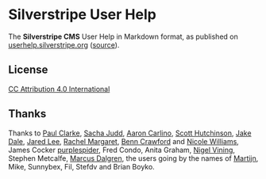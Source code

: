 # Silverstripe User Help

The **Silverstripe CMS** User Help in Markdown format, as published on
[userhelp.silverstripe.org](http://userhelp.silverstripe.org)
([source](https://github.com/silverstripe/doc.silverstripe.org)).


## License

[CC Attribution 4.0 International](http://creativecommons.org/licenses/by/4.0/)

## Thanks

Thanks to [Paul Clarke](https://github.com/clarkepaul), [Sacha Judd](https://github.com/sachajudd), [Aaron Carlino](https://github.com/unclecheese),
 [Scott Hutchinson](https://github.com/scott1702), [Jake Dale](https://github.com/jakedaleweb), 
 [Jared Lee](https://github.com/newleeland), [Rachel Margaret](https://github.com/rupachup), 
 [Benn Crawford](https://github.com/be2n) and [Nicole Williams](https://github.com/nicolewilliams16), 
 James Cocker [purplespider](https://github.com/purplespider), Fred Condo, Anita Graham, [Nigel Vining](http://www.greenskate.co.nz/), 
 Stephen Metcalfe, [Marcus Dalgren](http://www.dragnet.se/), the users going by the names of [Martijn](http://www.axyrmedia.nl/), 
 Mike, Sunnybex, Fil, Stefdv and Brian Boyko.
